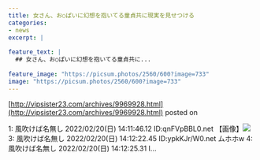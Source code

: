 ```yaml
---
title: 女さん、お○ぱいに幻想を抱いてる童貞共に現実を見せつける
categories:
- news
excerpt: |
  
feature_text: |
  ## 女さん、お○ぱいに幻想を抱いてる童貞共に...
  
feature_image: "https://picsum.photos/2560/600?image=733"
image: "https://picsum.photos/2560/600?image=733"
---
```


[http://vipsister23.com/archives/9969928.html](http://vipsister23.com/archives/9969928.html)
posted on 

<!--more-->

1: 風吹けば名無し 2022/02/20(日) 14:11:46.12 ID:qnFVpBBL0.net 【画像】![](https://livedoor.blogimg.jp/vipsister23/imgs/2/5/25cbd897.jpg) 3: 風吹けば名無し 2022/02/20(日) 14:12:22.45 ID:ypkKJr/W0.net ムホホw 4: 風吹けば名無し 2022/02/20(日) 14:12:25.31 I...
